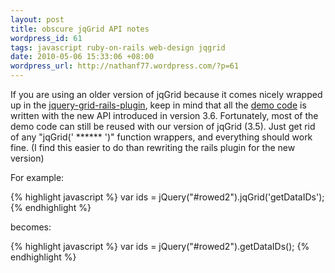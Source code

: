 ```yaml
---
layout: post
title: obscure jqGrid API notes
wordpress_id: 61
tags: javascript ruby-on-rails web-design jqgrid
date: 2010-05-06 15:33:06 +08:00
wordpress_url: http://nathanf77.wordpress.com/?p=61
---
```

If you are using an older version of jqGrid because it comes nicely wrapped up in the
<a href="http://www.2dconcept.com/jquery-grid-rails-plugin">jquery-grid-rails-plugin</a>,
keep in mind that all the <a href="http://trirand.com/blog/jqgrid/jqgrid.html">demo code</a>
is written with the new API introduced in version 3.6.
Fortunately, most of the demo code can still be reused with our version of jqGrid (3.5).
Just get rid of any "jqGrid(' ****** ')" function wrappers, and everything should work fine.
(I find this easier to do than rewriting the rails plugin for the new version)

For example:

{% highlight javascript %}
var ids = jQuery("#rowed2").jqGrid('getDataIDs');
{% endhighlight %}

becomes:

{% highlight javascript %}
var ids = jQuery("#rowed2").getDataIDs();
{% endhighlight %}

